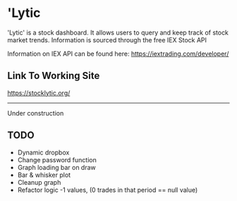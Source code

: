 # 'Lytic

'Lytic' is a stock dashboard.  It allows users to query and keep track of stock market trends.  Information is sourced through the free IEX Stock API

Information on IEX API can be found here: https://iextrading.com/developer/

## Link To Working Site
https://stocklytic.org/

_______
Under construction

## TODO

* Dynamic dropbox
* Change password function
* Graph loading bar on draw
* Bar & whisker plot
* Cleanup graph
* Refactor logic -1 values, (0 trades in that period == null value)
